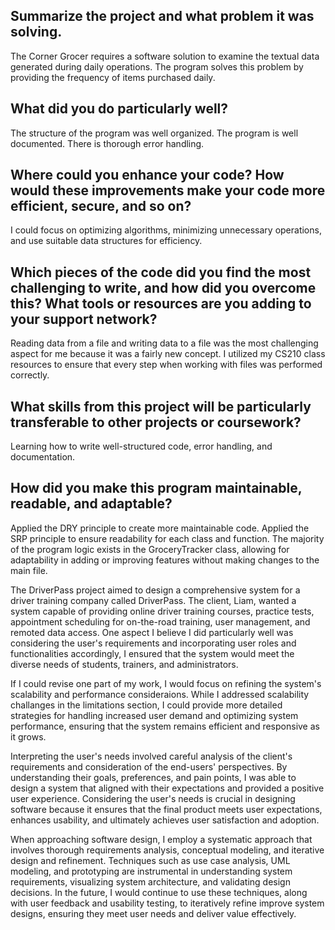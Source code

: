 ## Summarize the project and what problem it was solving.
The Corner Grocer requires a software solution to examine the textual data generated during daily operations. The program solves this problem by providing the frequency of items purchased daily. 

## What did you do particularly well?
The structure of the program was well organized. The program is well documented. There is thorough error handling.

## Where could you enhance your code? How would these improvements make your code more efficient, secure, and so on?
I could focus on optimizing algorithms, minimizing unnecessary operations, and use suitable data structures for efficiency.

## Which pieces of the code did you find the most challenging to write, and how did you overcome this? What tools or resources are you adding to your support network?
Reading data from a file and writing data to a file was the most challenging aspect for me because it was a fairly new concept. I utilized my CS210 class resources to ensure that every step when working with files was performed correctly. 

## What skills from this project will be particularly transferable to other projects or coursework?
Learning how to write well-structured code, error handling, and documentation.

## How did you make this program maintainable, readable, and adaptable?
Applied the DRY principle to create more maintainable code. Applied the SRP principle to ensure readability for each class and function. The majority of the program logic exists in the GroceryTracker class, allowing for adaptability in adding or improving features without making changes to the main file. 


The DriverPass project aimed to design a comprehensive system for a driver training company called DriverPass. The client, Liam, wanted a system capable of providing online driver training courses, practice tests, appointment scheduling for on-the-road training, user management, and remoted data access. One aspect I believe I did particularly well was considering the user's requirements and incorporating user roles and functionalities accordingly, I ensured that the system would meet the diverse needs of students, trainers, and administrators.

If I could revise one part of my work, I would focus on refining the system's scalability and performance consideraions. While I addressed scalability challanges in the limitations section, I could provide more detailed strategies for handling increased user demand and optimizing system performance, ensuring that the system remains efficient and responsive as it grows. 

Interpreting the user's needs involved careful analysis of the client's requirements and consideration of the end-users' perspectives. By understanding their goals, preferences, and pain points, I was able to design a system that aligned with their expectations and provided a positive user experience. Considering the user's needs is crucial in designing software because it ensures that the final product meets user expectations, enhances usability, and ultimately achieves user satisfaction and adoption. 

When approaching software design, I employ a systematic approach that involves thorough requirements analysis, conceptual modeling, and iterative design and refinement. Techniques such as use case analysis, UML modeling, and prototyping are instrumental in understanding system requirements, visualizing system architecture, and validating design decisions. In the future, I would continue to use these techniques, along with user feedback and usability testing, to iteratively refine improve system designs, ensuring they meet user needs and deliver value effectively.
